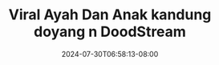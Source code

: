 --- 
title: "Viral Ayah Dan Anak kandung doyang n  DoodStream"
description: "streaming  video bokep Viral Ayah Dan Anak kandung doyang n  DoodStream dood    "
date: 2024-07-30T06:58:13-08:00
file_code: "ou5nabeulakh"
draft: false
cover: "p0fabojao8z0tdv6.jpg"
tags: ["Viral", "Ayah", "Dan", "Anak", "kandung", "doyang", "DoodStream", "bokep-indo", "bokep-viral", "bokep-ig"]
length: 169
fld_id: "1392271"
foldername: "anakayah"
categories: ["anakayah"]
views: 111
---